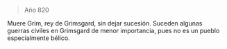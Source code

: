 > Año 820

Muere Grim, rey de Grimsgard, sin dejar sucesión. Suceden algunas guerras civiles en Grimsgard de menor importancia, pues no es un pueblo especialmente bélico.